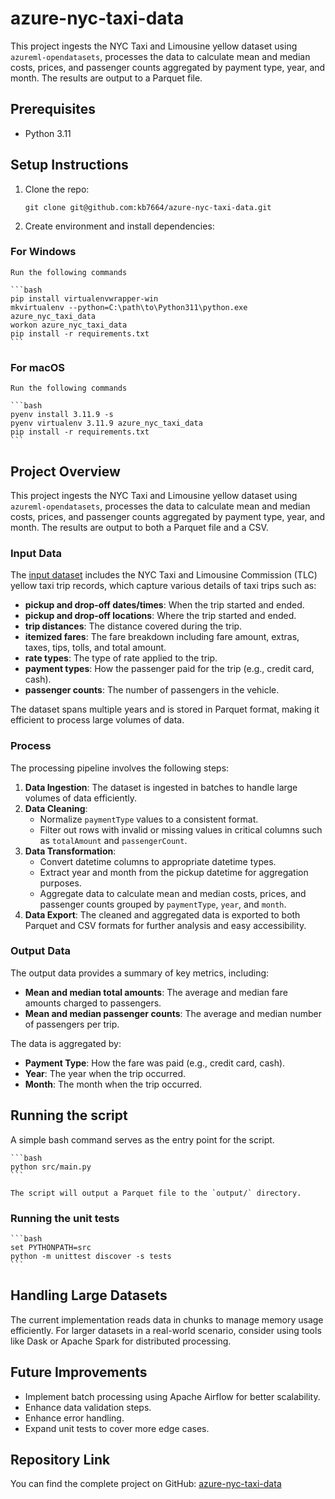 # azure-nyc-taxi-data
This project ingests the NYC Taxi and Limousine yellow dataset using `azureml-opendatasets`, processes the data to calculate mean and median costs, prices, and passenger counts aggregated by payment type, year, and month. The results are output to a Parquet file.

## Prerequisites

* Python 3.11 

## Setup Instructions

1. Clone the repo:

    ```
    git clone git@github.com:kb7664/azure-nyc-taxi-data.git
    ```

2. Create  environment and install dependencies:

### For Windows

    Run the following commands

    ```bash
    pip install virtualenvwrapper-win
    mkvirtualenv --python=C:\path\to\Python311\python.exe azure_nyc_taxi_data
    workon azure_nyc_taxi_data
    pip install -r requirements.txt
    ```

### For macOS

    Run the following commands

    ```bash
    pyenv install 3.11.9 -s
    pyenv virtualenv 3.11.9 azure_nyc_taxi_data
    pip install -r requirements.txt
    ```

## Project Overview

This project ingests the NYC Taxi and Limousine yellow dataset using `azureml-opendatasets`, processes the data to calculate mean and median costs, prices, and passenger counts aggregated by payment type, year, and month. The results are output to both a Parquet file and a CSV.

### Input Data

The [input dataset](https://learn.microsoft.com/en-us/azure/open-datasets/dataset-taxi-yellow?tabs=azureml-opendatasets) includes the NYC Taxi and Limousine Commission (TLC) yellow taxi trip records, which capture various details of taxi trips such as:

- **pickup and drop-off dates/times**: When the trip started and ended.
- **pickup and drop-off locations**: Where the trip started and ended.
- **trip distances**: The distance covered during the trip.
- **itemized fares**: The fare breakdown including fare amount, extras, taxes, tips, tolls, and total amount.
- **rate types**: The type of rate applied to the trip.
- **payment types**: How the passenger paid for the trip (e.g., credit card, cash).
- **passenger counts**: The number of passengers in the vehicle.

The dataset spans multiple years and is stored in Parquet format, making it efficient to process large volumes of data.

### Process

The processing pipeline involves the following steps:

1. **Data Ingestion**: The dataset is ingested in batches to handle large volumes of data efficiently.
2. **Data Cleaning**:
    - Normalize `paymentType` values to a consistent format.
    - Filter out rows with invalid or missing values in critical columns such as `totalAmount` and `passengerCount`.
3. **Data Transformation**:
    - Convert datetime columns to appropriate datetime types.
    - Extract year and month from the pickup datetime for aggregation purposes.
    - Aggregate data to calculate mean and median costs, prices, and passenger counts grouped by `paymentType`, `year`, and `month`.
4. **Data Export**: The cleaned and aggregated data is exported to both Parquet and CSV formats for further analysis and easy accessibility.

### Output Data

The output data provides a summary of key metrics, including:

- **Mean and median total amounts**: The average and median fare amounts charged to passengers.
- **Mean and median passenger counts**: The average and median number of passengers per trip.

The data is aggregated by:

- **Payment Type**: How the fare was paid (e.g., credit card, cash).
- **Year**: The year when the trip occurred.
- **Month**: The month when the trip occurred.

## Running the script

A simple bash command serves as the entry point for the script. 

    ```bash
    python src/main.py
    ```

    The script will output a Parquet file to the `output/` directory.

### Running the unit tests

    ```bash
    set PYTHONPATH=src
    python -m unittest discover -s tests
    ```

## Handling Large Datasets

The current implementation reads data in chunks to manage memory usage efficiently. For larger datasets in a real-world scenario, consider using tools like Dask or Apache Spark for distributed processing.

## Future Improvements

- Implement batch processing using Apache Airflow for better scalability.
- Enhance data validation steps.
- Enhance error handling.
- Expand unit tests to cover more edge cases.

## Repository Link

You can find the complete project on GitHub: [azure-nyc-taxi-data](https://github.com/kb7664/azure-nyc-taxi-data)
